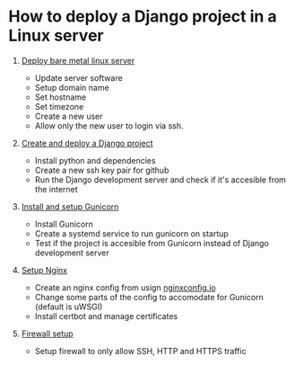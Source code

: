 # How to deploy a Django project in a Linux server
1. [Deploy bare metal linux server](https://github.com/costapiy/server_setup/blob/main/1.Server%20deploy.md)
    - Update server software
    - Setup domain name
    - Set hostname
    - Set timezone
    - Create a new user
    - Allow only the new user to login via ssh.

2. [Create and deploy a Django project](https://github.com/costapiy/server_setup/blob/main/2.Django%20deployment.md)
    - Install python and dependencies
    - Create a new ssh key pair for github
    - Run the Django development server and check if it's accesible from the internet

3. [Install and setup Gunicorn](https://github.com/costapiy/server_setup/blob/main/3.Gunicorn%20setup.md)
    - Install Gunicorn
    - Create a systemd service to run gunicorn on startup
    - Test if the project is accesible from Gunicorn instead of Django development server

4. [Setup Nginx](https://github.com/costapiy/server_setup/blob/main/4.Nginx%20setup.md)
    - Create an nginx config from usign [nginxconfig.io](https://nginxconfig.io)
    - Change some parts of the config to accomodate for Gunicorn (default is uWSGI)
    - Install certbot and manage certificates

5. [Firewall setup](https://github.com/costapiy/server_setup/blob/main/5.Firewall%20setup.md)
    - Setup firewall to only allow SSH, HTTP and HTTPS traffic